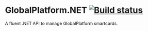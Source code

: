 # GlobalPlatform.NET [![Build status](https://ci.appveyor.com/api/projects/status/h0sci56qicwehbq1?svg=true)](https://ci.appveyor.com/project/jamesharling/globalplatform-net)
A fluent .NET API to manage GlobalPlatform smartcards.
